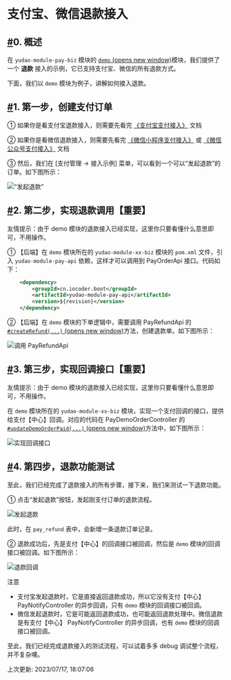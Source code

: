 # 支付宝、微信退款接入

## [#](https://doc.iocoder.cn/pay/refund-demo/#_0-概述)0. 概述

在 `yudao-module-pay-biz` 模块的 [`demo` (opens new window)](https://github.com/YunaiV/ruoyi-vue-pro/tree/master/yudao-module-pay/yudao-module-pay-biz/src/main/java/cn/iocoder/yudao/module/pay/controller/admin/demo)模块，我们提供了一个 **退款** 接入的示例，它已支持支付宝、微信的所有退款方式。

下面，我们以 `demo` 模块为例子，讲解如何接入退款。

## [#](https://doc.iocoder.cn/pay/refund-demo/#_1-第一步-创建支付订单)1. 第一步，创建支付订单

① 如果你是看支付宝退款接入，则需要先看完 [《支付宝支付接入》](https://doc.iocoder.cn/pay/alipay-pay-demo/) 文档

② 如果你是看微信退款接入，则需要先看完 [《微信小程序支付接入》](https://doc.iocoder.cn/pay/wx-pub-pay-demo/) 或 [《微信公众号支付接入》](https://doc.iocoder.cn/pay/wx-pub-pay-demo/) 文档

③ 然后，我们在 [支付管理 -> 接入示例] 菜单，可以看到一个可以“发起退款”的订单。如下图所示：

![“发起退款”](https://doc.iocoder.cn/img/%E6%94%AF%E4%BB%98%E6%89%8B%E5%86%8C/%E9%80%80%E6%AC%BE%E6%8E%A5%E5%85%A5/%E5%8F%91%E8%B5%B7%E9%80%80%E6%AC%BE.png)

## [#](https://doc.iocoder.cn/pay/refund-demo/#_2-第二步-实现退款调用【重要】)2. 第二步，实现退款调用【重要】

友情提示：由于 demo 模块的退款接入已经实现，这里你只要看懂什么意思即可，不用操作。

① 【后端】在 `demo` 模块所在的 `yudao-module-xx-biz` 模块的 `pom.xml` 文件，引入 `yudao-module-pay-api` 依赖，这样才可以调用到 PayOrderApi 接口。代码如下：

```xml
    <dependency>
        <groupId>cn.iocoder.boot</groupId>
        <artifactId>yudao-module-pay-api</artifactId>
        <version>${revision}</version>
    </dependency>
```

② 【后端】在 `demo` 模块的下单逻辑中，需要调用 PayRefundApi 的 [`#createRefund(...)` (opens new window)](https://github.com/YunaiV/ruoyi-vue-pro/blob/master/yudao-module-pay/yudao-module-pay-biz/src/main/java/cn/iocoder/yudao/module/pay/service/demo/PayDemoOrderServiceImpl.java#L190-L203)方法，创建退款单。如下图所示：

![调用 PayRefundApi](https://doc.iocoder.cn/img/%E6%94%AF%E4%BB%98%E6%89%8B%E5%86%8C/%E9%80%80%E6%AC%BE%E6%8E%A5%E5%85%A5/%E8%B0%83%E7%94%A8PayRefundApi.png)

## [#](https://doc.iocoder.cn/pay/refund-demo/#_3-第三步-实现回调接口【重要】)3. 第三步，实现回调接口【重要】

友情提示：由于 demo 模块的退款接入已经实现，这里你只要看懂什么意思即可，不用操作。

在 `demo` 模块所在的 `yudao-module-xx-biz` 模块，实现一个支付回调的接口，提供给支付【中心】回调。对应的代码在 PayDemoOrderController 的 [`#updateDemoOrderPaid(...)` (opens new window)](https://github.com/YunaiV/ruoyi-vue-pro/blob/master/yudao-module-pay/yudao-module-pay-biz/src/main/java/cn/iocoder/yudao/module/pay/controller/admin/demo/PayDemoOrderController.java#L68-L76)方法中，如下图所示：

![实现回调接口](https://doc.iocoder.cn/img/%E6%94%AF%E4%BB%98%E6%89%8B%E5%86%8C/%E9%80%80%E6%AC%BE%E6%8E%A5%E5%85%A5/%E5%AE%9E%E7%8E%B0%E5%9B%9E%E8%B0%83%E6%8E%A5%E5%8F%A3.png)

## [#](https://doc.iocoder.cn/pay/refund-demo/#_4-第四步-退款功能测试)4. 第四步，退款功能测试

至此，我们已经完成了退款接入的所有步骤，接下来，我们来测试一下退款功能。

① 点击“发起退款”按钮，发起刚支付订单的退款流程。

![发起退款](https://doc.iocoder.cn/img/%E6%94%AF%E4%BB%98%E6%89%8B%E5%86%8C/%E9%80%80%E6%AC%BE%E6%8E%A5%E5%85%A5/%E6%B5%8B%E8%AF%95-%E5%8F%91%E8%B5%B7%E9%80%80%E6%AC%BE.png)

此时，在 `pay_refund` 表中，会新增一条退款订单记录。

② 退款成功后，先是支付【中心】的回调接口被回调，然后是 `demo` 模块的回调接口被回调。如下图所示：

![退款回调](https://doc.iocoder.cn/img/%E6%94%AF%E4%BB%98%E6%89%8B%E5%86%8C/%E9%80%80%E6%AC%BE%E6%8E%A5%E5%85%A5/%E6%B5%8B%E8%AF%95-%E9%80%80%E6%AC%BE%E5%9B%9E%E8%B0%83.png)

注意

- 支付宝发起退款时，它是直接返回退款成功，所以它没有支付【中心】 PayNotifyController 的异步回调，只有 `demo` 模块的回调接口被回调。
- 微信发起退款时，它是可能返回退款成功，也可能返回退款处理中。微信退款是有支付【中心】 PayNotifyController 的异步回调，也有 `demo` 模块的回调接口被回调。

至此，我们已经完成退款接入的测试流程，可以试着多多 debug 调试整个流程，并不复杂噢。

上次更新: 2023/07/17, 18:07:06